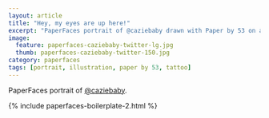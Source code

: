 ```yaml
---
layout: article
title: "Hey, my eyes are up here!"
excerpt: "PaperFaces portrait of @caziebaby drawn with Paper by 53 on an iPad."
image: 
  feature: paperfaces-caziebaby-twitter-lg.jpg
  thumb: paperfaces-caziebaby-twitter-150.jpg
category: paperfaces
tags: [portrait, illustration, paper by 53, tattoo]
---
```


PaperFaces portrait of [@caziebaby](http://twitter.com/caziebaby).

{% include paperfaces-boilerplate-2.html %}